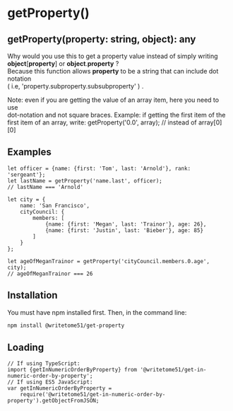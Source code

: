 # getProperty()

## getProperty(property: string,  object): any

Why would you use this to get a property value instead of simply writing  
<b>object</b>[<b>property</b>] or <b>object</b>.<b>property</b> ?  
Because this function allows <b>property</b> to be a string that can include dot notation  
( i.e,  'property.subproperty.subsubproperty' ) .

Note:  even if you are getting the value of an array item, here you need to use  
dot-notation and not square braces.  Example:  if getting the first item of the  
first item of an array, write:  getProperty('0.0', array);  // instead of array[0][0]

## Examples
```
let officer = {name: {first: 'Tom', last: 'Arnold'}, rank: 'sergeant'};
let lastName = getProperty('name.last', officer);
// lastName === 'Arnold'

let city = {
	name: 'San Francisco', 
	cityCouncil: {
		members: [
			{name: {first: 'Megan', last: 'Trainor'}, age: 26},
			{name: {first: 'Justin', last: 'Bieber'}, age: 85}
		]
	}
};

let ageOfMeganTrainor = getProperty('cityCouncil.members.0.age',  city);
// ageOfMeganTrainor === 26
```

## Installation

You must have npm installed first.  Then, in the command line:

```bash
npm install @writetome51/get-property
```

## Loading
```
// If using TypeScript:
import {getInNumericOrderByProperty} from '@writetome51/get-in-numeric-order-by-property';
// If using ES5 JavaScript:
var getInNumericOrderByProperty = 
    require('@writetome51/get-in-numeric-order-by-property').getObjectFromJSON;
```

